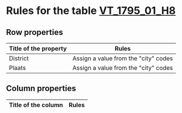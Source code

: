 # Rules for the table [VT_1795_01_H8](https://github.com/cgueret/DataDump/blob/master/xls-marked/VT_1795_01_H8_marked.xls?raw=true)
## Row properties
| Title of the property | Rules |
| --------------------- |:-----:|
| District | Assign a value from the "city" codes |
| Plaats | Assign a value from the "city" codes |
## Column properties
| Title of the column | Rules |
| --------------------- |:-----:|
